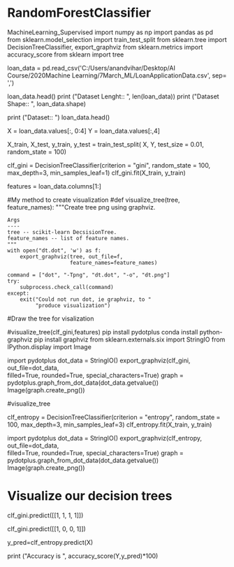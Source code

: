 # RandomForestClassifier
MachineLearning_Supervised
import numpy as np
import pandas as pd
from sklearn.model_selection import train_test_split
from sklearn.tree import DecisionTreeClassifier, export_graphviz
from sklearn.metrics import accuracy_score
from sklearn import tree



loan_data = pd.read_csv('C:/Users/anandvihar/Desktop/AI Course/2020Machine Learning/7March_ML/LoanApplicationData.csv',
                           sep= ',')
                          

loan_data.head()
print ("Dataset Lenght:: ", len(loan_data))
print ("Dataset Shape:: ", loan_data.shape)

print ("Dataset:: ")
loan_data.head()

X = loan_data.values[:, 0:4]
Y = loan_data.values[:,4]

X_train, X_test, y_train, y_test = train_test_split( X, Y, test_size = 0.01, random_state = 100)


clf_gini = DecisionTreeClassifier(criterion = "gini", random_state = 100,
                               max_depth=3, min_samples_leaf=1)
clf_gini.fit(X_train, y_train)



features = loan_data.columns[1:]

#My method to create visualization
#def visualize_tree(tree, feature_names):
    """Create tree png using graphviz.

    Args
    ----
    tree -- scikit-learn DecsisionTree.
    feature_names -- list of feature names.
    """
    with open("dt.dot", 'w') as f:
        export_graphviz(tree, out_file=f,
                        feature_names=feature_names)

    command = ["dot", "-Tpng", "dt.dot", "-o", "dt.png"]
    try:
        subprocess.check_call(command)
    except:
        exit("Could not run dot, ie graphviz, to "
             "produce visualization")
        
        
#Draw the tree for visalization
        
#visualize_tree(clf_gini,features)
pip install pydotplus
conda install python-graphviz
pip install graphviz
from sklearn.externals.six import StringIO 
from IPython.display import Image 

import pydotplus
dot_data = StringIO()
export_graphviz(clf_gini, out_file=dot_data,  
                filled=True, rounded=True,
                special_characters=True)
graph = pydotplus.graph_from_dot_data(dot_data.getvalue())  
Image(graph.create_png())

#visualize_tree

clf_entropy = DecisionTreeClassifier(criterion = "entropy", random_state = 100,
 max_depth=3, min_samples_leaf=3)
clf_entropy.fit(X_train, y_train)

import pydotplus
dot_data = StringIO()
export_graphviz(clf_entropy, out_file=dot_data,  
                filled=True, rounded=True,
                special_characters=True)
graph = pydotplus.graph_from_dot_data(dot_data.getvalue())  
Image(graph.create_png())


# Visualize our decision trees

	
clf_gini.predict([[1, 1, 1, 1]])

clf_gini.predict([[1, 0, 0, 1]])

y_pred=clf_entropy.predict(X)

print ("Accuracy is ", accuracy_score(Y,y_pred)*100)
